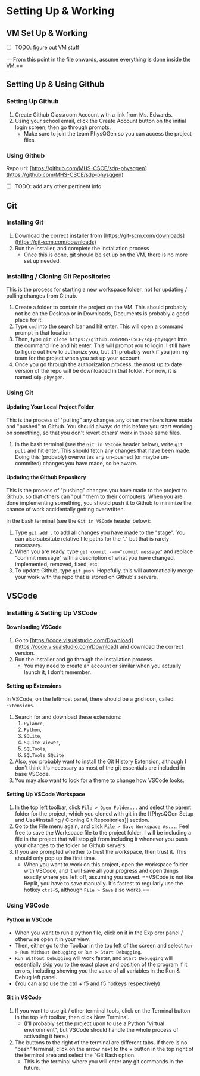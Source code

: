 # Setting Up & Working

## VM Set Up & Working

- [ ] TODO: figure out VM stuff

==From this point in the file onwards, assume everything is done inside the VM.==

## Setting Up & Using Github

### Setting Up Github

1. Create Github Classroom Account with a link from Ms. Edwards.
2. Using your school email, click the Create Account button on the initial login screen, then go through prompts.
   - Make sure to join the team PhysQGen so you can access the project files.

### Using Github

Repo url: [https://github.com/MHS-CSCE/sdp-physqgen](https://github.com/MHS-CSCE/sdp-physqgen)

- [ ] TODO: add any other pertinent info

## Git

### Installing Git

1. Download the correct installer from [https://git-scm.com/downloads](https://git-scm.com/downloads)
2. Run the installer, and complete the installation process
    - Once this is done, git should be set up on the VM, there is no more set up needed.

### Installing / Cloning Git Repositories

This is the process for starting a new workspace folder, not for updating / pulling changes from Github.

1. Create a folder to contain the project on the VM. This should probably not be on the Desktop or in Downloads, Documents is probably a good place for it.
2. Type `cmd` into the search bar and hit enter. This will open a command prompt in that location.
3. Then, type `git clone https://github.com/MHS-CSCE/sdp-physqgen` into the command line and hit enter. This will prompt you to login. I still have to figure out how to authorize you, but it'll probably work if you join my team for the project when you set up your account.
4. Once you go through the authorization process, the most up to date version of the repo will be downloaded in that folder. For now, it is named `sdp-physgen`.

### Using Git

#### Updating Your Local Project Folder

This is the process of "pulling" any changes any other members have made and "pushed" to Github. You should always do this before you start working on something, so that you don't revert others' work in those same files.

1. In the bash terminal (see the `Git in VSCode` header below), write `git pull` and hit enter. This should fetch any changes that have been made. Doing this (probably) overwrites any un-pushed (or maybe un-commited) changes you have made, so be aware.

#### Updating the Github Repository

This is the process of "pushing" changes you have made to the project to Github, so that others can "pull" them to their computers. When you are done implementing something, you should push it to Github to minimize the chance of work accidentally getting overwritten.

In the bash terminal (see the `Git in VSCode` header below):

1. Type `git add .` to add all changes you have made to the "stage". You can also subsitute relative file paths for the "." but that is rarely necessary.
2. When you are ready, type `git commit --m="commit message"` and replace "commit message" with a description of what you have changed, implemented, removed, fixed, etc.
3. To update Github, type `git push`. Hopefully, this will automatically merge your work with the repo that is stored on Github's servers.

## VSCode

### Installing & Setting Up VSCode

#### Downloading VSCode

1. Go to [https://code.visualstudio.com/Download](https://code.visualstudio.com/Download) and download the correct version.
2. Run the installer and go through the installation process.
    - You may need to create an account or similar when you actually launch it, I don't remember.

#### Setting up Extensions

In VSCode, on the leftmost panel, there should be a grid icon, called `Extensions`.

1. Search for and download these extensions:
    1. `Pylance`,
    2. `Python`,
    3. `SQLite`,
    4. `SQLite Viewer`,
    5. `SQLTools`,
    6. `SQLTools SQLite`
2. Also, you probably want to install the Git History Extension, although I don't think it's necessary as most of the git essentials are included in base VSCode.
3. You may also want to look for a theme to change how VSCode looks.

#### Setting Up VSCode Workspace

1. In the top left toolbar, click `File > Open Folder...` and select the parent folder for the project, which you cloned with git in the [[PhysQGen Setup and Use#Installing / Cloning Git Repositories]] section.
2. Go to the File menu again, and click `File > Save Workspace As...`. Feel free to save the Workspace file to the project folder, I will be including a file in the project that will stop git from including it whenever you push your changes to the folder on Github servers.
3. If you are prompted whether to trust the workspace, then trust it. This should only pop up the first time.
    - When you want to work on this project, open the workspace folder with VSCode, and it will save all your progress and open things exactly where you left off, assuming you saved. ==VSCode is not like Replit, you have to save manually. It's fastest to regularly use the hotkey `ctrl+S`, although `File > Save` also works.==

### Using VSCode

#### Python in VSCode

- When you want to run a python file, click on it in the Explorer panel / otherwise open it in your view.
- Then, either go to the Toolbar in the top left of the screen and select `Run > Run Without Debugging` or `Run > Start Debugging`.
- `Run Without Debugging` will work faster, and `Start Debugging` will essentially skip you to the exact place and position of the program if it errors, including showing you the value of all variables in the Run & Debug left panel.
- (You can also use the ctrl + f5 and f5 hotkeys respectively)

#### Git in VSCode

1. If you want to use git / other terminal tools, click on the Terminal button in the top left toolbar, then click New Terminal.
    - (I'll probably set the project upon to use a Python "virtual environment", but VSCode should handle the whole process of activating it here.)
2. The buttons to the right of the terminal are different tabs. If there is no "bash" terminal, click on the arrow next to the + button in the top right of the terminal area and select the "Git Bash option.
    - This is the terminal where you will enter any git commands in the future.
